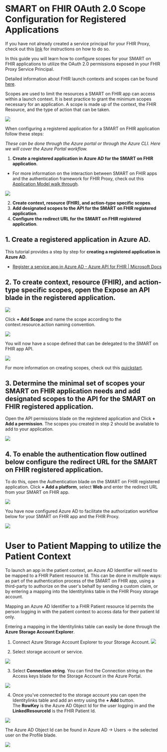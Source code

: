 # **SMART on FHIR OAuth 2.0 Scope Configuration for Registered Applications**

If you have not already created a service principal for your FHIR Proxy, check out this [link](https://github.com/microsoft/fhir-proxy/blob/main/docs/Configuration-of-SMARTonFHIR-auth.md) for instructions on how to do so.

In this guide you will learn how to configure scopes for your SMART on FHIR applications to utilize the OAuth 2.0 permissions exposed in your FHIR Proxy Service Principal.

Detailed information about FHIR launch contexts and scopes can be found [here](http://www.hl7.org/fhir/smart-app-launch/scopes-and-launch-context/).

Scopes are used to limit the resources a SMART on FHIR app can access within a launch context. It is best practice to grant the minimum scopes necessary for an application. A scope is made up of the context, the FHIR Resource, and the type of action that can be taken.

![](images/smart_on_fhir_1.png)

When configuring a registered application for a SMART on FHIR application follow these steps:

_These can be done through the Azure portal or through the Azure CLI. Here we will cover the Azure Portal workflow._

1. **Create a registered application in Azure AD for the SMART on FHIR application**.

  - For more information on the interaction between SMART on FHIR apps and the authentication framework for FHIR Proxy, check out this [Application Model walk through](https://docs.microsoft.com/en-us/azure/active-directory/develop/application-model).

![](images/smart_on_fhir_2.png)

2. **Create context, resource (FHIR), and action-type specific scopes**.  
3. **Add designated scopes to the API for the SMART on FHIR registered application**.  
4. **Configure the redirect URL for the SMART on FHIR registered application**.    
  

## 1. **Create a registered application in Azure AD**.
  This tutorial provides a step by step for **creating a registered application in Azure AD**.

- [Register a service app in Azure AD - Azure API for FHIR | Microsoft Docs](https://docs.microsoft.com/en-us/azure/healthcare-apis/fhir/register-service-azure-ad-client-app)

## 2. To **create context, resource (FHIR), and action-type specific scopes**, open the Expose an API blade in the registered application.

![](images/smart_on_fhir_3.png)

Click **+ Add Scope** and name the scope according to the context.resource.action naming convention.

![](images/smart_on_fhir_4.png)

You will now have a scope defined that can be delegated to the SMART on FHIR app API.

![](images/smart_on_fhir_5.png)

For more information on creating scopes, check out this [quickstart](https://docs.microsoft.com/en-us/azure/active-directory/develop/quickstart-configure-app-expose-web-apis#:~:text=Sign%20in%20to%20the%20Azure%20portal.%20If%20you,Select%20Expose%20an%20API%20%3E%20Add%20a%20scope.).

## 3. Determine the minimal set of scopes your SMART on FHIR application needs and **add designated scopes to the API for the SMART on FHIR registered application**.

Open the API permissions blade on the registered application and Click **+ Add a permission**. The scopes you created in step 2 should be available to add to your application.

![](images/smart_on_fhir_6.png)

## 4. To enable the authentication flow outlined below **configure the redirect URL for the SMART on FHIR registered application**.

To do this, open the Authentication blade on the SMART on FHIR registered application. Click **+ Add a platform**, select **Web** and enter the redirect URL from your SMART on FHIR app.  

![](images/smart_on_fhir_7.png)

You have now configured Azure AD to facilitate the authorization workflow below for your SMART on FHIR app and the FHIR Proxy.  

![](images/smart_on_fhir_8.png)


# **User to Patient Mapping to utilize the Patient Context** 

To launch an app in the patient context, an Azure AD Identifier will need to be mapped to a FHIR Patient resource Id. This can be done in multiple ways: as part of the authentication process of the SMART on FHIR app, using a third-party to authorize on the user&#39;s behalf by sending a custom claim, or by entering a mapping into the Identitylinks table in the FHIR Proxy storage account.

Mapping an Azure AD Identifier to a FHIR Patient resource Id permits the person logging in with the patient context to access data for their patient Id only.

Entering a mapping in the Identitylinks table can easily be done through the **Azure Storage Account Explorer**.

1. Connect Azure Storage Account Explorer to your Storage Account.
![](images/smart_on_fhir_9.png) 

2. Select storage account or service.

![](images/smart_on_fhir_10.png)

3. Select **Connection string**. You can find the Connection string on the Access keys blade for the Storage Account in the Azure Portal.

![](images/smart_on_fhir_11.png)

4. Once you&#39;ve connected to the storage account you can open the Identitylinks table and add an entry using the **+ Add** button.  
The **RowKey** is the Azure AD Object Id for the user logging in and the **LinkedResourceId** is the FHIR Patient Id.  

![](images/smart_on_fhir_12.png)

The Azure AD Object Id can be found in Azure AD -> Users -> the selected user on the Profile blade.

![](images/smart_on_fhir_3.png) 

